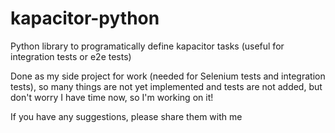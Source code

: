 # kapacitor-python
Python library to programatically define kapacitor tasks (useful for integration tests or e2e tests)

Done as my side project for work (needed for Selenium tests and integration tests), so many things are not yet implemented and tests are not added, but don't worry I have time now, so I'm working on it!

If you have any suggestions, please share them with me
